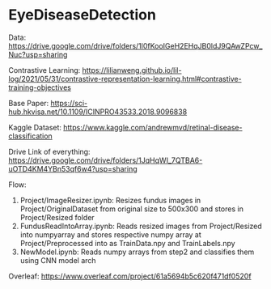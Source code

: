 # EyeDiseaseDetection

Data:
https://drive.google.com/drive/folders/1l0fKooIGeH2EHqJB0ldJ9QAwZPcw_Nuc?usp=sharing

Contrastive Learning:
https://lilianweng.github.io/lil-log/2021/05/31/contrastive-representation-learning.html#contrastive-training-objectives

Base Paper: https://sci-hub.hkvisa.net/10.1109/ICINPRO43533.2018.9096838

Kaggle Dataset: https://www.kaggle.com/andrewmvd/retinal-disease-classification

Drive Link of everything: https://drive.google.com/drive/folders/1JqHqWI_7QTBA6-uOTD4KM4YBn53qf6w4?usp=sharing


Flow:
1) Project/ImageResizer.ipynb: Resizes fundus images in Project/OriginalDataset from original size to 500x300 and stores in Project/Resized folder
2) FundusReadIntoArray.ipynb: Reads resized images from Project/Resized into numpyarray and stores respective numpy array at Project/Preprocessed into as TrainData.npy and TrainLabels.npy
3) NewModel.ipynb: Reads numpy arrays from step2 and classifies them using CNN model arch


Overleaf: https://www.overleaf.com/project/61a5694b5c620f471df0520f
